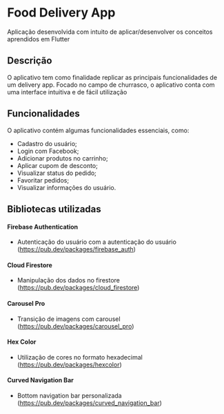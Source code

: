 # Food Delivery App
Aplicação desenvolvida com intuito de aplicar/desenvolver os conceitos aprendidos em Flutter 

## Descrição
O aplicativo tem como finalidade replicar as principais funcionalidades de um delivery app. Focado no campo de churrasco, o aplicativo conta com uma interface intuitiva e de fácil utilização 

## Funcionalidades
O aplicativo contém algumas funcionalidades essenciais, como: 
- Cadastro do usuário;
- Login com Facebook;
- Adicionar produtos no carrinho;
- Aplicar cupom de desconto;
- Visualizar status do pedido;
- Favoritar pedidos;
- Visualizar informações do usuário.

## Bibliotecas utilizadas
#### Firebase Authentication

- Autenticação do usuário com a autenticação do usuário (https://pub.dev/packages/firebase_auth)

#### Cloud Firestore

- Manipulação dos dados no firestore (https://pub.dev/packages/cloud_firestore)

#### Carousel Pro

- Transição de imagens com carousel (https://pub.dev/packages/carousel_pro)

#### Hex Color

- Utilização de cores no formato hexadecimal (https://pub.dev/packages/hexcolor)

#### Curved Navigation Bar

- Bottom navigation bar personalizada (https://pub.dev/packages/curved_navigation_bar)  
